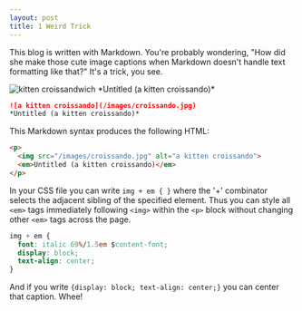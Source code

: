 ```yaml
---
layout: post
title: 1 Weird Trick
---
```

This blog is written with Markdown. You're probably wondering, "How did she make those cute image captions when Markdown doesn't handle text formatting like that?" It's a trick, you see.

<img class="lazy-image" data-src="/blog/images/croissando.jpg" alt="kitten croissandwich">
*Untitled (a kitten croissando)*

```md
![a kitten croissando](/images/croissando.jpg)
*Untitled (a kitten croissando)*
```

This Markdown syntax produces the following HTML:

```html
<p>
  <img src="/images/croissando.jpg" alt="a kitten croissando">
  <em>Untitled (a kitten croissando)</em>
</p>
```

In your CSS file you can write `img + em { }` where the '+' combinator selects the adjacent sibling of the specified element. Thus you can style all `<em>` tags immediately following `<img>` within the `<p>` block without changing other `<em>` tags across the page.

```css
img + em {
  font: italic 69%/1.5em $content-font;
  display: block;
  text-align: center;
}
```
And if you write `{display: block; text-align: center;}` you can center that caption. Whee!
